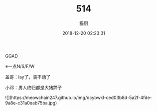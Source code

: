 ﻿---
layout: post
title: 514
date: 2018-12-20 02:23:31
updated: 2019-01-31 09:15:07
comments: true
categories: [Photo]
tags: [格邓, 神奇动物在哪里, ggad]
permalink: "2433ed_12d15b9e3"
author: "猫厨"
description: ""
toc: true
---

<p>GGAD</p> 
<p>※一点N/S/F/W</p> 
<p>盖哥：lay了，装不动了</p> 
<p>小邓：男人终归都是大猪蹄子</p> 
![](https://meowchain247.github.io/img/dcybwkl-ced03b8d-5a2f-4fde-9a8e-c31a0eab75ba.jpg)
